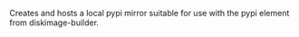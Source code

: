 Creates and hosts a local pypi mirror suitable for use with the pypi
element from diskimage-builder.
